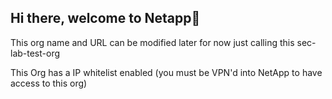 ## Hi there, welcome to Netapp👋

This org name and URL can be modified later for now just calling this sec-lab-test-org

This Org has a IP whitelist enabled (you must be VPN'd into NetApp to have access to this org) 
